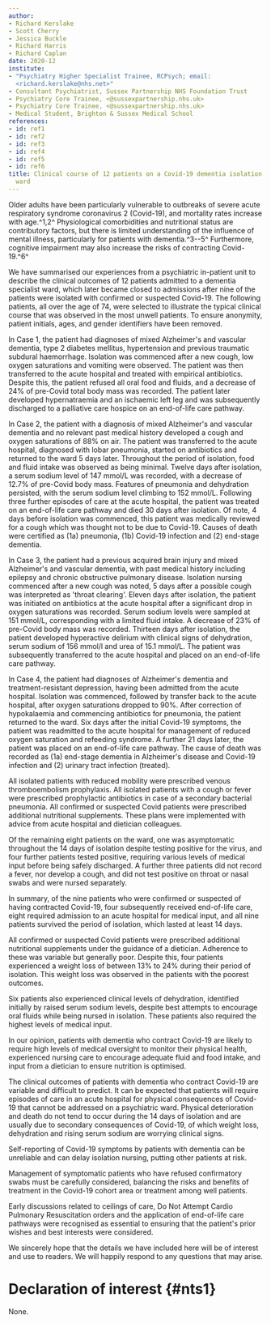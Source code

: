 ```yaml
---
author:
- Richard Kerslake
- Scott Cherry
- Jessica Buckle
- Richard Harris
- Richard Caplan
date: 2020-12
institute:
- "Psychiatry Higher Specialist Trainee, RCPsych; email:
  <richard.kerslake@nhs.net>"
- Consultant Psychiatrist, Sussex Partnership NHS Foundation Trust
- Psychiatry Core Trainee, <@sussexpartnership.nhs.uk>
- Psychiatry Core Trainee, <@sussexpartnership.nhs.uk>
- Medical Student, Brighton & Sussex Medical School
references:
- id: ref1
- id: ref2
- id: ref3
- id: ref4
- id: ref5
- id: ref6
title: Clinical course of 12 patients on a Covid-19 dementia isolation
  ward
---
```


Older adults have been particularly vulnerable to outbreaks of severe
acute respiratory syndrome coronavirus 2 (Covid-19), and mortality rates
increase with age.^1,2^ Physiological comorbidities and nutritional
status are contributory factors, but there is limited understanding of
the influence of mental illness, particularly for patients with
dementia.^3--5^ Furthermore, cognitive impairment may also increase the
risks of contracting Covid-19.^6^

We have summarised our experiences from a psychiatric in-patient unit to
describe the clinical outcomes of 12 patients admitted to a dementia
specialist ward, which later became closed to admissions after nine of
the patients were isolated with confirmed or suspected Covid-19. The
following patients, all over the age of 74, were selected to illustrate
the typical clinical course that was observed in the most unwell
patients. To ensure anonymity, patient initials, ages, and gender
identifiers have been removed.

In Case 1, the patient had diagnoses of mixed Alzheimer\'s and vascular
dementia, type 2 diabetes mellitus, hypertension and previous traumatic
subdural haemorrhage. Isolation was commenced after a new cough, low
oxygen saturations and vomiting were observed. The patient was then
transferred to the acute hospital and treated with empirical
antibiotics. Despite this, the patient refused all oral food and fluids,
and a decrease of 24% of pre-Covid total body mass was recorded. The
patient later developed hypernatraemia and an ischaemic left leg and was
subsequently discharged to a palliative care hospice on an end-of-life
care pathway.

In Case 2, the patient with a diagnosis of mixed Alzheimer\'s and
vascular dementia and no relevant past medical history developed a cough
and oxygen saturations of 88% on air. The patient was transferred to the
acute hospital, diagnosed with lobar pneumonia, started on antibiotics
and returned to the ward 5 days later. Throughout the period of
isolation, food and fluid intake was observed as being minimal. Twelve
days after isolation, a serum sodium level of 147 mmol/L was recorded,
with a decrease of 12.7% of pre-Covid body mass. Features of pneumonia
and dehydration persisted, with the serum sodium level climbing to
152 mmol/L. Following three further episodes of care at the acute
hospital, the patient was treated on an end-of-life care pathway and
died 30 days after isolation. Of note, 4 days before isolation was
commenced, this patient was medically reviewed for a cough which was
thought not to be due to Covid-19. Causes of death were certified as
(1a) pneumonia, (1b) Covid-19 infection and (2) end-stage dementia.

In Case 3, the patient had a previous acquired brain injury and mixed
Alzheimer\'s and vascular dementia, with past medical history including
epilepsy and chronic obstructive pulmonary disease. Isolation nursing
commenced after a new cough was noted, 5 days after a possible cough was
interpreted as 'throat clearing'. Eleven days after isolation, the
patient was initiated on antibiotics at the acute hospital after a
significant drop in oxygen saturations was recorded. Serum sodium levels
were sampled at 151 mmol/L, corresponding with a limited fluid intake. A
decrease of 23% of pre-Covid body mass was recorded. Thirteen days after
isolation, the patient developed hyperactive delirium with clinical
signs of dehydration, serum sodium of 156 mmol/l and urea of
15.1 mmol/L. The patient was subsequently transferred to the acute
hospital and placed on an end-of-life care pathway.

In Case 4, the patient had diagnoses of Alzheimer\'s dementia and
treatment-resistant depression, having been admitted from the acute
hospital. Isolation was commenced, followed by transfer back to the
acute hospital, after oxygen saturations dropped to 90%. After
correction of hypokalaemia and commencing antibiotics for pneumonia, the
patient returned to the ward. Six days after the initial Covid-19
symptoms, the patient was readmitted to the acute hospital for
management of reduced oxygen saturation and refeeding syndrome. A
further 21 days later, the patient was placed on an end-of-life care
pathway. The cause of death was recorded as (1a) end-stage dementia in
Alzheimer\'s disease and Covid-19 infection and (2) urinary tract
infection (treated).

All isolated patients with reduced mobility were prescribed venous
thromboembolism prophylaxis. All isolated patients with a cough or fever
were prescribed prophylactic antibiotics in case of a secondary
bacterial pneumonia. All confirmed or suspected Covid patients were
prescribed additional nutritional supplements. These plans were
implemented with advice from acute hospital and dietician colleagues.

Of the remaining eight patients on the ward, one was asymptomatic
throughout the 14 days of isolation despite testing positive for the
virus, and four further patients tested positive, requiring various
levels of medical input before being safely discharged. A further three
patients did not record a fever, nor develop a cough, and did not test
positive on throat or nasal swabs and were nursed separately.

In summary, of the nine patients who were confirmed or suspected of
having contracted Covid-19, four subsequently received end-of-life care,
eight required admission to an acute hospital for medical input, and all
nine patients survived the period of isolation, which lasted at least 14
days.

All confirmed or suspected Covid patients were prescribed additional
nutritional supplements under the guidance of a dietician. Adherence to
these was variable but generally poor. Despite this, four patients
experienced a weight loss of between 13% to 24% during their period of
isolation. This weight loss was observed in the patients with the
poorest outcomes.

Six patients also experienced clinical levels of dehydration, identified
initially by raised serum sodium levels, despite best attempts to
encourage oral fluids while being nursed in isolation. These patients
also required the highest levels of medical input.

In our opinion, patients with dementia who contract Covid-19 are likely
to require high levels of medical oversight to monitor their physical
health, experienced nursing care to encourage adequate fluid and food
intake, and input from a dietician to ensure nutrition is optimised.

The clinical outcomes of patients with dementia who contract Covid-19
are variable and difficult to predict. It can be expected that patients
will require episodes of care in an acute hospital for physical
consequences of Covid-19 that cannot be addressed on a psychiatric ward.
Physical deterioration and death do not tend to occur during the 14 days
of isolation and are usually due to secondary consequences of Covid-19,
of which weight loss, dehydration and rising serum sodium are worrying
clinical signs.

Self-reporting of Covid-19 symptoms by patients with dementia can be
unreliable and can delay isolation nursing, putting other patients at
risk.

Management of symptomatic patients who have refused confirmatory swabs
must be carefully considered, balancing the risks and benefits of
treatment in the Covid-19 cohort area or treatment among well patients.

Early discussions related to ceilings of care, Do Not Attempt Cardio
Pulmonary Resuscitation orders and the application of end-of-life care
pathways were recognised as essential to ensuring that the patient\'s
prior wishes and best interests were considered.

We sincerely hope that the details we have included here will be of
interest and use to readers. We will happily respond to any questions
that may arise.

# Declaration of interest {#nts1}

None.
